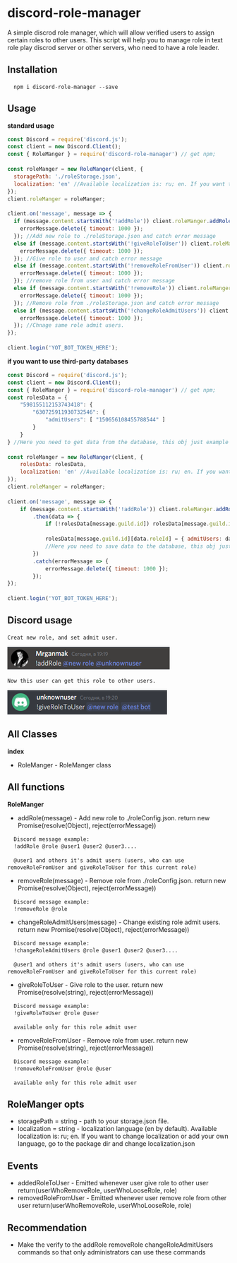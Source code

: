 # discord-role-manager
A simple discrod role manager, which will allow verified users to assign certain roles to other users.
This script will help you to manage role in text role play discrod server or other servers, who need to have a role leader.

## Installation 
```
  npm i discord-role-manager --save
```

## Usage
**standard usage**
```js
const Discord = require('discord.js');
const client = new Discord.Client();
const { RoleManger } = require('discord-role-manager') // get npm;

const roleManger = new RoleManger(client, {
  storagePath: './roleStorage.json',
  localization: 'en' //Available localization is: ru; en. If you want to change localization or add your own language, go to the package dir and change localization.json
});
client.roleManger = roleManger;

client.on('message', message => {
  if (message.content.startsWith('!addRole')) client.roleManger.addRole(message).catch(errorMessage => {
	errorMessage.delete({ timeout: 1000 });
  }); //Add new role to ./roleStorage.json and catch error message
  else if (message.content.startsWith('!giveRoleToUser')) client.roleManger.giveRoleToUser(message).catch(errorMessage => {
	errorMessage.delete({ timeout: 1000 });
  }); //Give role to user and catch error message
  else if (message.content.startsWith('!removeRoleFromUser')) client.roleManger.removeRoleFromUser(message).catch(errorMessage => {
	errorMessage.delete({ timeout: 1000 });
  }); //remove role from user and catch error message
  else if (message.content.startsWith('!removeRole')) client.roleManger.removeRole(message).catch(errorMessage => {
	errorMessage.delete({ timeout: 1000 });
  }); //Remove role from ./roleStorage.json and catch error message
  else if (message.content.startsWith('!changeRoleAdmitUsers')) client.roleManger.changeRoleAdmitUsers(message).catch(errorMessage => {
	errorMessage.delete({ timeout: 1000 });
  }); //Chnage same role admit users.
});

client.login('YOT_BOT_TOKEN_HERE');
```
**if you want to use third-party databases**
```js
const Discord = require('discord.js');
const client = new Discord.Client();
const { RoleManger } = require('discord-role-manager') // get npm;
const rolesData = {
	"598155112153743418": {
		"630725911930732546": {
			"admitUsers": [ "150656108455788544" ]
		}
	}
} //Here you need to get data from the database, this obj just example

const roleManger = new RoleManger(client, {
	rolesData: rolesData,
	localization: 'en' //Available localization is: ru; en. If you want to change localization or add your own language, go to the package dir and change localization.json
});
client.roleManger = roleManger;

client.on('message', message => {
	if (message.content.startsWith('!addRole')) client.roleManger.addRole(message)
		.then(data => {
			if (!rolesData[message.guild.id]) rolesData[message.guild.id] = { };

			rolesData[message.guild.id][data.roleId] = { admitUsers: data.admitUsers };
			//Here you need to save data to the database, this obj just example
		})
		.catch(errorMessage => {
			errorMessage.delete({ timeout: 1000 });
		});
});

client.login('YOT_BOT_TOKEN_HERE');
```

## Discord usage
```
Creat new role, and set admit user.
```
![](images/usage(2).png "Creat new role, and set admit user.")
```
Now this user can get this role to other users.
```
![](images/usage.png "Now this user can get this rol to other users.")
## All Classes
  **index**
  - RoleManger - RoleManger class
  
 ## All functions
  **RoleManger**
  - addRole(message) - Add new role to ./roleConfig.json. return new Promise(resolve(Object), reject(errorMessage))
  ```
	Discord message example:
	!addRole @role @user1 @user2 @user3....
	
	@user1 and others it's admit users (users, who can use removeRoleFromUser and giveRoleToUser for this current role)
  ```
  - removeRole(message) - Remove role from ./roleConfig.json. return new Promise(resolve(Object), reject(errorMessage))
  ```
	Discord message example:
	!removeRole @role
  ```
  - changeRoleAdmitUsers(message) - Change existing role admit users. return new Promise(resolve(Object), reject(errorMessage))
  ```
	Discord message example:
	!changeRoleAdmitUsers @role @user1 @user2 @user3....
	
	@user1 and others it's admit users (users, who can use removeRoleFromUser and giveRoleToUser for this current role)
  ```
  - giveRoleToUser - Give role to the user. return new Promise(resolve(string), reject(errorMessage))
  ```
	Discord message example:
	!giveRoleToUser @role @user
	
	available only for this role admit user
  ```
  - removeRoleFromUser - Remove role from user. return new Promise(resolve(string), reject(errorMessage))
  ```
	Discord message example:
	!removeRoleFromUser @role @user
	
	available only for this role admit user
  ```
  
## RoleManger opts
  - storagePath = string - path to your storage.json file.
  - localization = string - localization language (en by default). Available localization is: ru; en. If you want to change localization or add your own language, go to the package dir and change localization.json
 
## Events
  - addedRoleToUser -  Emitted whenever user give role to other user return(userWhoRemoveRole, userWhoLooseRole, role)
  - removedRoleFromUser - Emitted whenever user remove role from other user return(userWhoRemoveRole, userWhoLooseRole, role)

## Recommendation
  - Make the verify to the addRole removeRole changeRoleAdmitUsers commands so that only administrators can use these commands